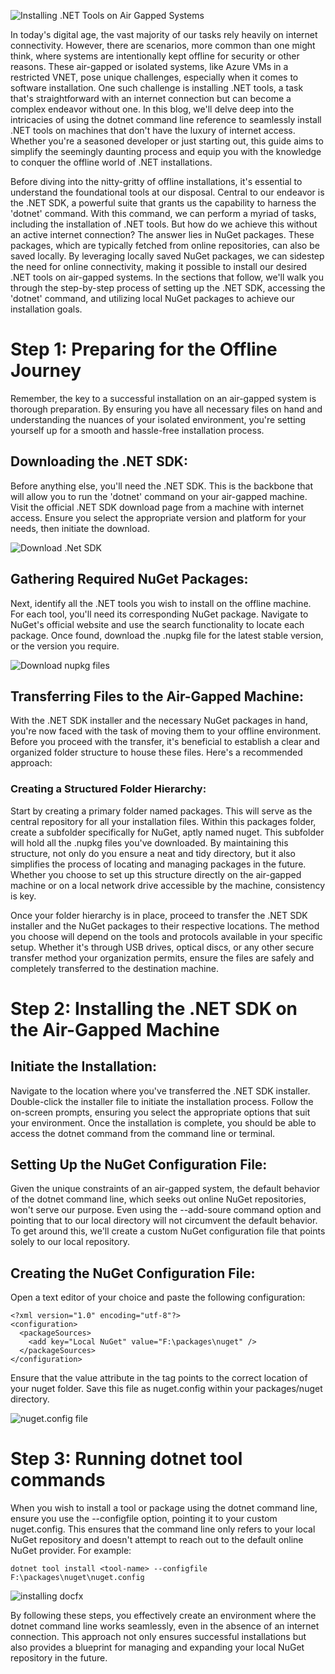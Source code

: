 ![Installing .NET Tools on Air Gapped Systems](https://github.com/rwilson504/Blogger/assets/7444929/091918db-8218-4b69-aecb-104297153253)

In today's digital age, the vast majority of our tasks rely heavily on internet connectivity. However, there are scenarios, more common than one might think, where systems are intentionally kept offline for security or other reasons. These air-gapped or isolated systems, like Azure VMs in a restricted VNET, pose unique challenges, especially when it comes to software installation. One such challenge is installing .NET tools, a task that's straightforward with an internet connection but can become a complex endeavor without one. In this blog, we'll delve deep into the intricacies of using the dotnet command line reference to seamlessly install .NET tools on machines that don't have the luxury of internet access. Whether you're a seasoned developer or just starting out, this guide aims to simplify the seemingly daunting process and equip you with the knowledge to conquer the offline world of .NET installations.

Before diving into the nitty-gritty of offline installations, it's essential to understand the foundational tools at our disposal. Central to our endeavor is the .NET SDK, a powerful suite that grants us the capability to harness the 'dotnet' command. With this command, we can perform a myriad of tasks, including the installation of .NET tools. But how do we achieve this without an active internet connection? The answer lies in NuGet packages. These packages, which are typically fetched from online repositories, can also be saved locally. By leveraging locally saved NuGet packages, we can sidestep the need for online connectivity, making it possible to install our desired .NET tools on air-gapped systems. In the sections that follow, we'll walk you through the step-by-step process of setting up the .NET SDK, accessing the 'dotnet' command, and utilizing local NuGet packages to achieve our installation goals.

# Step 1: Preparing for the Offline Journey
Remember, the key to a successful installation on an air-gapped system is thorough preparation. By ensuring you have all necessary files on hand and understanding the nuances of your isolated environment, you're setting yourself up for a smooth and hassle-free installation process.

## Downloading the .NET SDK:
Before anything else, you'll need the .NET SDK. This is the backbone that will allow you to run the 'dotnet' command on your air-gapped machine. Visit the official .NET SDK download page from a machine with internet access. Ensure you select the appropriate version and platform for your needs, then initiate the download.

![Download .Net SDK](https://github.com/rwilson504/Blogger/assets/7444929/c5e6a01c-8b51-4a8e-b86c-60f698bfc9c5)

## Gathering Required NuGet Packages:
Next, identify all the .NET tools you wish to install on the offline machine. For each tool, you'll need its corresponding NuGet package. Navigate to NuGet's official website and use the search functionality to locate each package. Once found, download the .nupkg file for the latest stable version, or the version you require.

![Download nupkg files](https://github.com/rwilson504/Blogger/assets/7444929/7f922cb0-6dd4-4c54-b451-d21954901eb9)

## Transferring Files to the Air-Gapped Machine:
With the .NET SDK installer and the necessary NuGet packages in hand, you're now faced with the task of moving them to your offline environment. Before you proceed with the transfer, it's beneficial to establish a clear and organized folder structure to house these files. Here's a recommended approach:

### Creating a Structured Folder Hierarchy:
Start by creating a primary folder named packages. This will serve as the central repository for all your installation files. Within this packages folder, create a subfolder specifically for NuGet, aptly named nuget. This subfolder will hold all the .nupkg files you've downloaded. By maintaining this structure, not only do you ensure a neat and tidy directory, but it also simplifies the process of locating and managing packages in the future. Whether you choose to set up this structure directly on the air-gapped machine or on a local network drive accessible by the machine, consistency is key.

Once your folder hierarchy is in place, proceed to transfer the .NET SDK installer and the NuGet packages to their respective locations. The method you choose will depend on the tools and protocols available in your specific setup. Whether it's through USB drives, optical discs, or any other secure transfer method your organization permits, ensure the files are safely and completely transferred to the destination machine.

# Step 2: Installing the .NET SDK on the Air-Gapped Machine

## Initiate the Installation:
Navigate to the location where you've transferred the .NET SDK installer. Double-click the installer file to initiate the installation process. Follow the on-screen prompts, ensuring you select the appropriate options that suit your environment. Once the installation is complete, you should be able to access the dotnet command from the command line or terminal.

## Setting Up the NuGet Configuration File:

Given the unique constraints of an air-gapped system, the default behavior of the dotnet command line, which seeks out online NuGet repositories, won't serve our purpose. Even using the --add-soure command option and pointing that to our local directory will not circumvent the default behavior.  To get around this, we'll create a custom NuGet configuration file that points solely to our local repository.

## Creating the NuGet Configuration File:
Open a text editor of your choice and paste the following configuration:
```
<?xml version="1.0" encoding="utf-8"?>
<configuration>
  <packageSources>
    <add key="Local NuGet" value="F:\packages\nuget" />
  </packageSources>
</configuration>
```

Ensure that the value attribute in the <add> tag points to the correct location of your nuget folder. Save this file as nuget.config within your packages/nuget directory.

![nuget.config file](https://github.com/rwilson504/Blogger/assets/7444929/bddc68be-768a-4eda-bd95-8b9353e10b36)

# Step 3: Running dotnet tool commands
When you wish to install a tool or package using the dotnet command line, ensure you use the --configfile option, pointing it to your custom nuget.config. This ensures that the command line only refers to your local NuGet repository and doesn't attempt to reach out to the default online NuGet provider. For example:

```
dotnet tool install <tool-name> --configfile F:\packages\nuget\nuget.config
```

![installing docfx](https://github.com/rwilson504/Blogger/assets/7444929/4dcb3d87-9ca9-424b-acb9-affc75b2997a)

By following these steps, you effectively create an environment where the dotnet command line works seamlessly, even in the absence of an internet connection. This approach not only ensures successful installations but also provides a blueprint for managing and expanding your local NuGet repository in the future.
